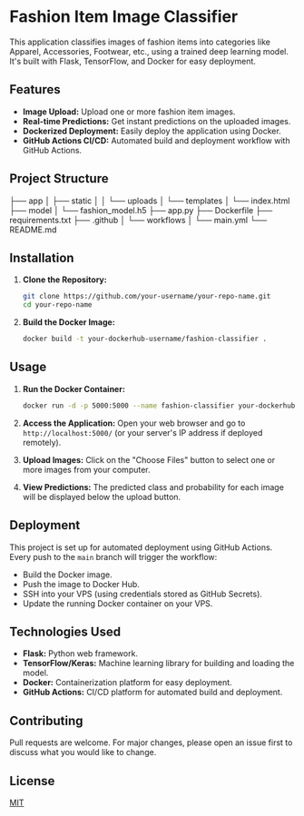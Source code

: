 # Fashion Item Image Classifier

This application classifies images of fashion items into categories like Apparel, Accessories, Footwear, etc., using a trained deep learning model. It's built with Flask, TensorFlow, and Docker for easy deployment.

## Features

- **Image Upload:** Upload one or more fashion item images.
- **Real-time Predictions:** Get instant predictions on the uploaded images.
- **Dockerized Deployment:** Easily deploy the application using Docker.
- **GitHub Actions CI/CD:** Automated build and deployment workflow with GitHub Actions.

## Project Structure

├── app
│   ├── static
│   │   └── uploads
│   └── templates
│       └── index.html
├── model
│   └── fashion_model.h5
├── app.py
├── Dockerfile
├── requirements.txt
├── .github
│   └── workflows
│       └── main.yml
└── README.md


## Installation

1. **Clone the Repository:**
   ```bash
   git clone https://github.com/your-username/your-repo-name.git
   cd your-repo-name
   ```

2. **Build the Docker Image:**
   ```bash
   docker build -t your-dockerhub-username/fashion-classifier .
   ```

## Usage

1. **Run the Docker Container:**
   ```bash
   docker run -d -p 5000:5000 --name fashion-classifier your-dockerhub-username/fashion-classifier
   ```

2. **Access the Application:**
   Open your web browser and go to `http://localhost:5000/` (or your server's IP address if deployed remotely).

3. **Upload Images:**
   Click on the "Choose Files" button to select one or more images from your computer.

4. **View Predictions:**
   The predicted class and probability for each image will be displayed below the upload button.

## Deployment

This project is set up for automated deployment using GitHub Actions. Every push to the `main` branch will trigger the workflow:

- Build the Docker image.
- Push the image to Docker Hub.
- SSH into your VPS (using credentials stored as GitHub Secrets).
- Update the running Docker container on your VPS.

## Technologies Used

- **Flask:** Python web framework.
- **TensorFlow/Keras:** Machine learning library for building and loading the model.
- **Docker:** Containerization platform for easy deployment.
- **GitHub Actions:** CI/CD platform for automated build and deployment.

## Contributing

Pull requests are welcome. For major changes, please open an issue first to discuss what you would like to change.

## License

[MIT](https://choosealicense.com/licenses/mit/)

